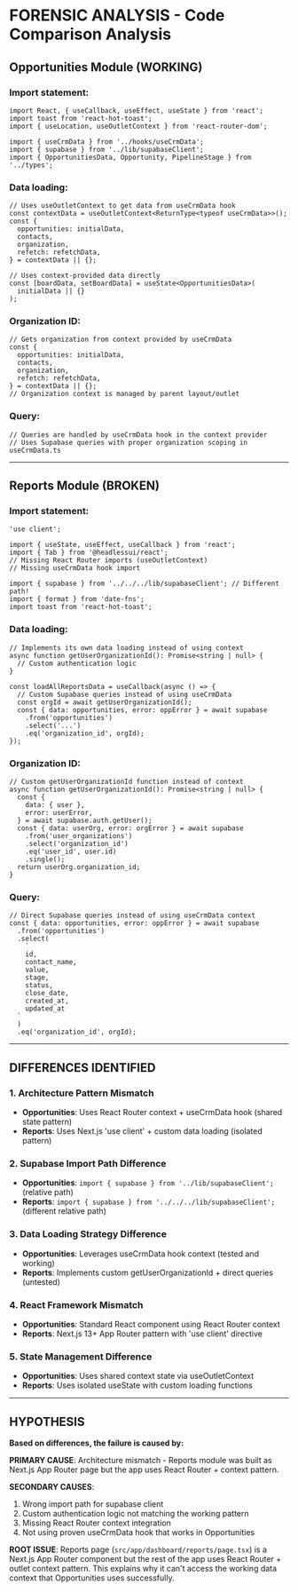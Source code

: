 # FORENSIC ANALYSIS - Code Comparison Analysis

## Opportunities Module (WORKING)

### Import statement:

```tsx
import React, { useCallback, useEffect, useState } from 'react';
import toast from 'react-hot-toast';
import { useLocation, useOutletContext } from 'react-router-dom';

import { useCrmData } from '../hooks/useCrmData';
import { supabase } from '../lib/supabaseClient';
import { OpportunitiesData, Opportunity, PipelineStage } from '../types';
```

### Data loading:

```tsx
// Uses useOutletContext to get data from useCrmData hook
const contextData = useOutletContext<ReturnType<typeof useCrmData>>();
const {
  opportunities: initialData,
  contacts,
  organization,
  refetch: refetchData,
} = contextData || {};

// Uses context-provided data directly
const [boardData, setBoardData] = useState<OpportunitiesData>(
  initialData || {}
);
```

### Organization ID:

```tsx
// Gets organization from context provided by useCrmData
const {
  opportunities: initialData,
  contacts,
  organization,
  refetch: refetchData,
} = contextData || {};
// Organization context is managed by parent layout/outlet
```

### Query:

```tsx
// Queries are handled by useCrmData hook in the context provider
// Uses Supabase queries with proper organization scoping in useCrmData.ts
```

---

## Reports Module (BROKEN)

### Import statement:

```tsx
'use client';

import { useState, useEffect, useCallback } from 'react';
import { Tab } from '@headlessui/react';
// Missing React Router imports (useOutletContext)
// Missing useCrmData hook import

import { supabase } from '../../../lib/supabaseClient'; // Different path!
import { format } from 'date-fns';
import toast from 'react-hot-toast';
```

### Data loading:

```tsx
// Implements its own data loading instead of using context
async function getUserOrganizationId(): Promise<string | null> {
  // Custom authentication logic
}

const loadAllReportsData = useCallback(async () => {
  // Custom Supabase queries instead of using useCrmData
  const orgId = await getUserOrganizationId();
  const { data: opportunities, error: oppError } = await supabase
    .from('opportunities')
    .select('...')
    .eq('organization_id', orgId);
});
```

### Organization ID:

```tsx
// Custom getUserOrganizationId function instead of context
async function getUserOrganizationId(): Promise<string | null> {
  const {
    data: { user },
    error: userError,
  } = await supabase.auth.getUser();
  const { data: userOrg, error: orgError } = await supabase
    .from('user_organizations')
    .select('organization_id')
    .eq('user_id', user.id)
    .single();
  return userOrg.organization_id;
}
```

### Query:

```tsx
// Direct Supabase queries instead of using useCrmData context
const { data: opportunities, error: oppError } = await supabase
  .from('opportunities')
  .select(
    `
    id,
    contact_name,
    value,
    stage,
    status,
    close_date,
    created_at,
    updated_at
  `
  )
  .eq('organization_id', orgId);
```

---

## DIFFERENCES IDENTIFIED

### 1. Architecture Pattern Mismatch

- **Opportunities**: Uses React Router context + useCrmData hook (shared state pattern)
- **Reports**: Uses Next.js 'use client' + custom data loading (isolated pattern)

### 2. Supabase Import Path Difference

- **Opportunities**: `import { supabase } from '../lib/supabaseClient';` (relative path)
- **Reports**: `import { supabase } from '../../../lib/supabaseClient';` (different relative path)

### 3. Data Loading Strategy Difference

- **Opportunities**: Leverages useCrmData hook context (tested and working)
- **Reports**: Implements custom getUserOrganizationId + direct queries (untested)

### 4. React Framework Mismatch

- **Opportunities**: Standard React component using React Router context
- **Reports**: Next.js 13+ App Router pattern with 'use client' directive

### 5. State Management Difference

- **Opportunities**: Uses shared context state via useOutletContext
- **Reports**: Uses isolated useState with custom loading functions

---

## HYPOTHESIS

**Based on differences, the failure is caused by:**

**PRIMARY CAUSE**: Architecture mismatch - Reports module was built as Next.js App Router page but the app uses React Router + context pattern.

**SECONDARY CAUSES**:

1. Wrong import path for supabase client
2. Custom authentication logic not matching the working pattern
3. Missing React Router context integration
4. Not using proven useCrmData hook that works in Opportunities

**ROOT ISSUE**: Reports page (`src/app/dashboard/reports/page.tsx`) is a Next.js App Router component but the rest of the app uses React Router + outlet context pattern. This explains why it can't access the working data context that Opportunities uses successfully.
